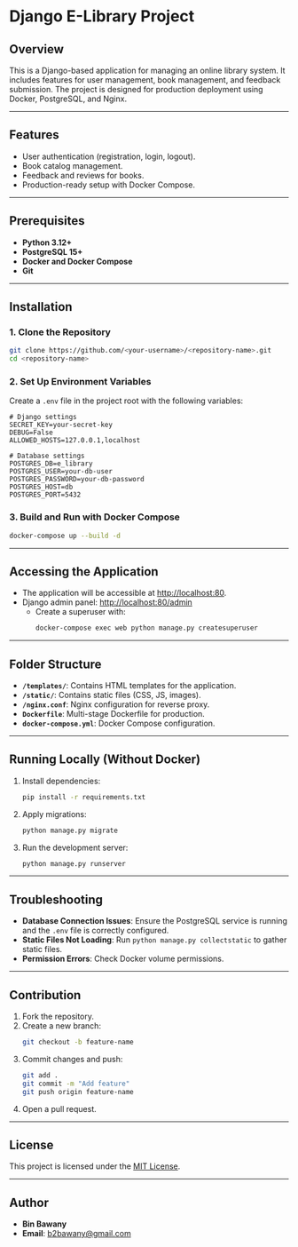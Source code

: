 # Django E-Library Project

## Overview
This is a Django-based application for managing an online library system. It includes features for user management, book management, and feedback submission. The project is designed for production deployment using Docker, PostgreSQL, and Nginx.

---

## Features
- User authentication (registration, login, logout).
- Book catalog management.
- Feedback and reviews for books.
- Production-ready setup with Docker Compose.

---

## Prerequisites
- **Python 3.12+**
- **PostgreSQL 15+**
- **Docker and Docker Compose**
- **Git**

---

## Installation

### 1. Clone the Repository
```bash
git clone https://github.com/<your-username>/<repository-name>.git
cd <repository-name>
```

### 2. Set Up Environment Variables
Create a `.env` file in the project root with the following variables:
```env
# Django settings
SECRET_KEY=your-secret-key
DEBUG=False
ALLOWED_HOSTS=127.0.0.1,localhost

# Database settings
POSTGRES_DB=e_library
POSTGRES_USER=your-db-user
POSTGRES_PASSWORD=your-db-password
POSTGRES_HOST=db
POSTGRES_PORT=5432
```

### 3. Build and Run with Docker Compose
```bash
docker-compose up --build -d
```

---

## Accessing the Application
- The application will be accessible at [http://localhost:80](http://localhost:80).
- Django admin panel: [http://localhost:80/admin](http://localhost:80/admin)
  - Create a superuser with:
    ```bash
    docker-compose exec web python manage.py createsuperuser
    ```

---

## Folder Structure
- **`/templates/`**: Contains HTML templates for the application.
- **`/static/`**: Contains static files (CSS, JS, images).
- **`/nginx.conf`**: Nginx configuration for reverse proxy.
- **`Dockerfile`**: Multi-stage Dockerfile for production.
- **`docker-compose.yml`**: Docker Compose configuration.

---

## Running Locally (Without Docker)
1. Install dependencies:
   ```bash
   pip install -r requirements.txt
   ```
2. Apply migrations:
   ```bash
   python manage.py migrate
   ```
3. Run the development server:
   ```bash
   python manage.py runserver
   ```

---

## Troubleshooting
- **Database Connection Issues**: Ensure the PostgreSQL service is running and the `.env` file is correctly configured.
- **Static Files Not Loading**: Run `python manage.py collectstatic` to gather static files.
- **Permission Errors**: Check Docker volume permissions.

---

## Contribution
1. Fork the repository.
2. Create a new branch:
   ```bash
   git checkout -b feature-name
   ```
3. Commit changes and push:
   ```bash
   git add .
   git commit -m "Add feature"
   git push origin feature-name
   ```
4. Open a pull request.

---

## License
This project is licensed under the [MIT License](LICENSE).

---

## Author
- **Bin Bawany**
- **Email**: b2bawany@gmail.com

